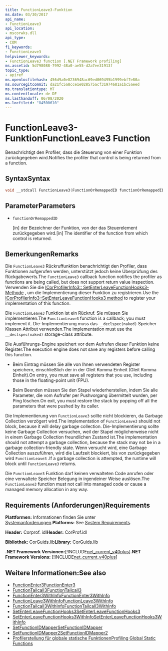 ```yaml
---
title: FunctionLeave3-Funktion
ms.date: 03/30/2017
api_name:
- FunctionLeave3
api_location:
- mscorwks.dll
api_type:
- COM
f1_keywords:
- FunctionLeave3
helpviewer_keywords:
- FunctionLeave3 function [.NET Framework profiling]
ms.assetid: 5d798088-7992-48a0-ae55-d2a7ee31913f
topic_type:
- apiref
ms.openlocfilehash: 456d9a0e8236948ac69ed069495b1999ebf7e80a
ms.sourcegitcommit: da21fc5a8cce1e028575acf31974681a1bc5aeed
ms.translationtype: MT
ms.contentlocale: de-DE
ms.lasthandoff: 06/08/2020
ms.locfileid: "84500610"
---
```

# <a name="functionleave3-function"></a><span data-ttu-id="5852c-102">FunctionLeave3-Funktion</span><span class="sxs-lookup"><span data-stu-id="5852c-102">FunctionLeave3 Function</span></span>
<span data-ttu-id="5852c-103">Benachrichtigt den Profiler, dass die Steuerung von einer Funktion zurückgegeben wird.</span><span class="sxs-lookup"><span data-stu-id="5852c-103">Notifies the profiler that control is being returned from a function.</span></span>  
  
## <a name="syntax"></a><span data-ttu-id="5852c-104">Syntax</span><span class="sxs-lookup"><span data-stu-id="5852c-104">Syntax</span></span>  
  
```cpp  
void __stdcall FunctionLeave3(FunctionOrRemappedID functionOrRemappedID);  
```  
  
## <a name="parameters"></a><span data-ttu-id="5852c-105">Parameter</span><span class="sxs-lookup"><span data-stu-id="5852c-105">Parameters</span></span>  

- `functionOrRemappedID`

  <span data-ttu-id="5852c-106">\[in] der Bezeichner der Funktion, von der das Steuerelement zurückgegeben wird.</span><span class="sxs-lookup"><span data-stu-id="5852c-106">\[in] The identifier of the function from which control is returned.</span></span>
  
## <a name="remarks"></a><span data-ttu-id="5852c-107">Bemerkungen</span><span class="sxs-lookup"><span data-stu-id="5852c-107">Remarks</span></span>  
 <span data-ttu-id="5852c-108">Die `FunctionLeave3` Rückruffunktion benachrichtigt den Profiler, dass Funktionen aufgerufen werden, unterstützt jedoch keine Überprüfung des Rückgabewerts.</span><span class="sxs-lookup"><span data-stu-id="5852c-108">The `FunctionLeave3` callback function notifies the profiler as functions are being called, but does not support return value inspection.</span></span> <span data-ttu-id="5852c-109">Verwenden Sie die [ICorProfilerInfo3:: SetEnterLeaveFunctionHooks3-Methode](icorprofilerinfo3-setenterleavefunctionhooks3-method.md) , um die Implementierung dieser Funktion zu registrieren.</span><span class="sxs-lookup"><span data-stu-id="5852c-109">Use the [ICorProfilerInfo3::SetEnterLeaveFunctionHooks3 method](icorprofilerinfo3-setenterleavefunctionhooks3-method.md) to register your implementation of this function.</span></span>  
  
 <span data-ttu-id="5852c-110">Die `FunctionLeave3` Funktion ist ein Rückruf. Sie müssen Sie implementieren.</span><span class="sxs-lookup"><span data-stu-id="5852c-110">The `FunctionLeave3` function is a callback; you must implement it.</span></span> <span data-ttu-id="5852c-111">Die-Implementierung muss das `__declspec(naked)` Speicher Klassen Attribut verwenden.</span><span class="sxs-lookup"><span data-stu-id="5852c-111">The implementation must use the `__declspec(naked)` storage-class attribute.</span></span>  
  
 <span data-ttu-id="5852c-112">Die Ausführungs-Engine speichert vor dem Aufrufen dieser Funktion keine Register.</span><span class="sxs-lookup"><span data-stu-id="5852c-112">The execution engine does not save any registers before calling this function.</span></span>  
  
- <span data-ttu-id="5852c-113">Beim Eintrag müssen Sie alle von Ihnen verwendeten Register speichern, einschließlich der in der Gleit Komma Einheit (Gleit Komma Einheit).</span><span class="sxs-lookup"><span data-stu-id="5852c-113">On entry, you must save all registers that you use, including those in the floating-point unit (FPU).</span></span>  
  
- <span data-ttu-id="5852c-114">Beim Beenden müssen Sie den Stapel wiederherstellen, indem Sie alle Parameter, die vom Aufrufer per Pushvorgang übermittelt wurden, per Ping löschen.</span><span class="sxs-lookup"><span data-stu-id="5852c-114">On exit, you must restore the stack by popping off all the parameters that were pushed by its caller.</span></span>  
  
 <span data-ttu-id="5852c-115">Die Implementierung von `FunctionLeave3` sollte nicht blockieren, da Garbage Collection verzögert wird.</span><span class="sxs-lookup"><span data-stu-id="5852c-115">The implementation of `FunctionLeave3` should not block, because it will delay garbage collection.</span></span> <span data-ttu-id="5852c-116">Die-Implementierung sollte keine Garbage Collection versuchen, weil der Stapel möglicherweise nicht in einem Garbage Collection freundlichen Zustand ist.</span><span class="sxs-lookup"><span data-stu-id="5852c-116">The implementation should not attempt a garbage collection, because the stack may not be in a garbage collection-friendly state.</span></span> <span data-ttu-id="5852c-117">Wenn versucht wird, eine Garbage Collection auszuführen, wird die Laufzeit blockiert, bis von zurückgegeben wird `FunctionLeave3` .</span><span class="sxs-lookup"><span data-stu-id="5852c-117">If a garbage collection is attempted, the runtime will block until `FunctionLeave3` returns.</span></span>  
  
 <span data-ttu-id="5852c-118">Die `FunctionLeave3` Funktion darf keinen verwalteten Code anrufen oder eine verwaltete Speicher Belegung in irgendeiner Weise auslösen.</span><span class="sxs-lookup"><span data-stu-id="5852c-118">The `FunctionLeave3` function must not call into managed code or cause a managed memory allocation in any way.</span></span>  
  
## <a name="requirements"></a><span data-ttu-id="5852c-119">Requirements (Anforderungen)</span><span class="sxs-lookup"><span data-stu-id="5852c-119">Requirements</span></span>  
 <span data-ttu-id="5852c-120">**Plattformen:** Informationen finden Sie unter [Systemanforderungen](../../get-started/system-requirements.md).</span><span class="sxs-lookup"><span data-stu-id="5852c-120">**Platforms:** See [System Requirements](../../get-started/system-requirements.md).</span></span>  
  
 <span data-ttu-id="5852c-121">**Header:** Corprof. idl</span><span class="sxs-lookup"><span data-stu-id="5852c-121">**Header:** CorProf.idl</span></span>  
  
 <span data-ttu-id="5852c-122">**Bibliothek:** CorGuids.lib</span><span class="sxs-lookup"><span data-stu-id="5852c-122">**Library:** CorGuids.lib</span></span>  
  
 <span data-ttu-id="5852c-123">**.NET Framework Versionen:**[!INCLUDE[net_current_v40plus](../../../../includes/net-current-v40plus-md.md)]</span><span class="sxs-lookup"><span data-stu-id="5852c-123">**.NET Framework Versions:** [!INCLUDE[net_current_v40plus](../../../../includes/net-current-v40plus-md.md)]</span></span>  
  
## <a name="see-also"></a><span data-ttu-id="5852c-124">Weitere Informationen:</span><span class="sxs-lookup"><span data-stu-id="5852c-124">See also</span></span>

- [<span data-ttu-id="5852c-125">FunctionEnter3</span><span class="sxs-lookup"><span data-stu-id="5852c-125">FunctionEnter3</span></span>](functionenter3-function.md)
- [<span data-ttu-id="5852c-126">FunctionTailcall3</span><span class="sxs-lookup"><span data-stu-id="5852c-126">FunctionTailcall3</span></span>](functiontailcall3-function.md)
- [<span data-ttu-id="5852c-127">FunctionEnter3WithInfo</span><span class="sxs-lookup"><span data-stu-id="5852c-127">FunctionEnter3WithInfo</span></span>](functiontailcall3-function.md)
- [<span data-ttu-id="5852c-128">FunctionLeave3WithInfo</span><span class="sxs-lookup"><span data-stu-id="5852c-128">FunctionLeave3WithInfo</span></span>](functionleave3withinfo-function.md)
- [<span data-ttu-id="5852c-129">FunctionTailcall3WithInfo</span><span class="sxs-lookup"><span data-stu-id="5852c-129">FunctionTailcall3WithInfo</span></span>](functiontailcall3withinfo-function.md)
- [<span data-ttu-id="5852c-130">SetEnterLeaveFunctionHooks3</span><span class="sxs-lookup"><span data-stu-id="5852c-130">SetEnterLeaveFunctionHooks3</span></span>](icorprofilerinfo3-setenterleavefunctionhooks3-method.md)
- [<span data-ttu-id="5852c-131">SetEnterLeaveFunctionHooks3WithInfo</span><span class="sxs-lookup"><span data-stu-id="5852c-131">SetEnterLeaveFunctionHooks3WithInfo</span></span>](icorprofilerinfo3-setenterleavefunctionhooks3withinfo-method.md)
- [<span data-ttu-id="5852c-132">SetFunctionIDMapper</span><span class="sxs-lookup"><span data-stu-id="5852c-132">SetFunctionIDMapper</span></span>](icorprofilerinfo-setfunctionidmapper-method.md)
- [<span data-ttu-id="5852c-133">SetFunctionIDMapper2</span><span class="sxs-lookup"><span data-stu-id="5852c-133">SetFunctionIDMapper2</span></span>](icorprofilerinfo3-setfunctionidmapper2-method.md)
- [<span data-ttu-id="5852c-134">Profilerstellung für globale statische Funktionen</span><span class="sxs-lookup"><span data-stu-id="5852c-134">Profiling Global Static Functions</span></span>](profiling-global-static-functions.md)
